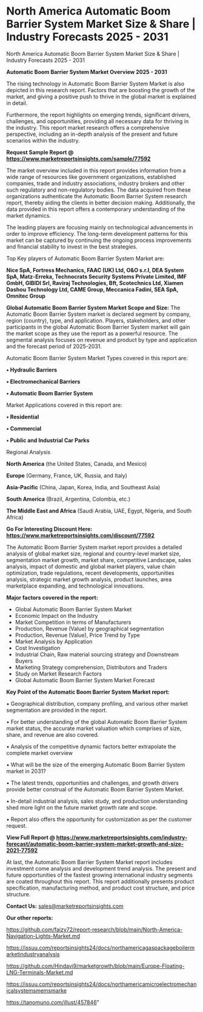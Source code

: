 # North America Automatic Boom Barrier System Market Size & Share | Industry Forecasts 2025 - 2031
 North America Automatic Boom Barrier System Market Size & Share | Industry Forecasts 2025 - 2031

<Strong> Automatic Boom Barrier System Market Overview 2025 - 2031</strong>

The rising technology in Automatic Boom Barrier System Market is also depicted in this research report. Factors that are boosting the growth of the market, and giving a positive push to thrive in the global market is explained in detail.

Furthermore, the report highlights on emerging trends, significant drivers, challenges, and opportunities, providing all necessary data for thriving in the industry. This report market research offers a comprehensive perspective, including an in-depth analysis of the present and future scenarios within the industry.

<strong>Request Sample Report @ <a href=https://www.marketreportsinsights.com/sample/77592>https://www.marketreportsinsights.com/sample/77592</a></strong>

The market overview included in this report provides information from a wide range of resources like government organizations, established companies, trade and industry associations, industry brokers and other such regulatory and non-regulatory bodies. The data acquired from these organizations authenticate the Automatic Boom Barrier System research report, thereby aiding the clients in better decision making. Additionally, the data provided in this report offers a contemporary understanding of the market dynamics.

The leading players are focusing mainly on technological advancements in order to improve efficiency. The long-term development patterns for this market can be captured by continuing the ongoing process improvements and financial stability to invest in the best strategies.

Top Key players of Automatic Boom Barrier System Market are:

<strong>Nice SpA, Fortress Mechanics, FAAC (UK) Ltd, O&O s.r.l, DEA System SpA, Matz-Erreka, Technocrats Security Systems Private Limited, IMF GmbH, GIBIDI Srl, Raviraj Technologies, Bft, Scotechnics Ltd, Xiamen Dashou Technology Ltd, CAME Group, Meccanica Fadini, SEA SpA, Omnitec Group</strong>

<strong><b>Global Automatic Boom Barrier System Market Scope and Size:</b></strong>
The Automatic Boom Barrier System market is declared segment by company, region (country), type, and application. Players, stakeholders, and other participants in the global Automatic Boom Barrier System market will gain the market scope as they use the report as a powerful resource. The segmental analysis focuses on revenue and product by type and application and the forecast period of 2025-2031.

Automatic Boom Barrier System Market Types covered in this report are:

<strong>• Hydraulic Barriers

• Electromechanical Barriers

• Automatic Boom Barrier System</strong>

Market Applications covered in this report are:

<strong>• Residential

• Commercial

• Public and Industrial Car Parks</strong> 

Regional Analysis

<strong>North America</strong> (the United States, Canada, and Mexico)

<strong>Europe</strong> (Germany, France, UK, Russia, and Italy)

<strong>Asia-Pacific</strong> (China, Japan, Korea, India, and Southeast Asia)

<strong>South America</strong> (Brazil, Argentina, Colombia, etc.)

<strong>The Middle East and Africa</strong> (Saudi Arabia, UAE, Egypt, Nigeria, and South Africa)

<strong>Go For Interesting Discount Here: <a href=https://www.marketreportsinsights.com/discount/77592>https://www.marketreportsinsights.com/discount/77592</a></strong>

The Automatic Boom Barrier System market report provides a detailed analysis of global market size, regional and country-level market size, segmentation market growth, market share, competitive Landscape, sales analysis, impact of domestic and global market players, value chain optimization, trade regulations, recent developments, opportunities analysis, strategic market growth analysis, product launches, area marketplace expanding, and technological innovations.

<strong><b>Major factors covered in the report:</b></strong>
<ul>
  <li>Global Automatic Boom Barrier System Market </li>
  <li>Economic Impact on the Industry</li>
  <li>Market Competition in terms of Manufacturers</li>
  <li>Production, Revenue (Value) by geographical segmentation</li>
  <li>Production, Revenue (Value), Price Trend by Type</li>
  <li>Market Analysis by Application</li>
  <li>Cost Investigation</li>
  <li>Industrial Chain, Raw material sourcing strategy and Downstream Buyers</li>
  <li>Marketing Strategy comprehension, Distributors and Traders</li>
  <li>Study on Market Research Factors</li>
  <li>Global Automatic Boom Barrier System Market Forecast</li>
</ul>

<strong><b>Key Point of the Automatic Boom Barrier System Market report:</b></strong>

• Geographical distribution, company profiling, and various other market segmentation are provided in the report.

• For better understanding of the global Automatic Boom Barrier System market status, the accurate market valuation which comprises of size, share, and revenue are also covered.

• Analysis of the competitive dynamic factors better extrapolate the complete market overview

• What will be the size of the emerging Automatic Boom Barrier System market in 2031?

• The latest trends, opportunities and challenges, and growth drivers provide better construal of the Automatic Boom Barrier System Market.

• In-detail industrial analysis, sales study, and production understanding shed more light on the future market growth rate and scope.

• Report also offers the opportunity for customization as per the customer request.

<strong><b>View Full Report @ <a href=https://www.marketreportsinsights.com/industry-forecast/automatic-boom-barrier-system-market-growth-and-size-2021-77592>https://www.marketreportsinsights.com/industry-forecast/automatic-boom-barrier-system-market-growth-and-size-2021-77592</a></b></strong>


At last, the Automatic Boom Barrier System Market report includes investment come analysis and development trend analysis. The present and future opportunities of the fastest growing international industry segments are coated throughout this report. This report additionally presents product specification, manufacturing method, and product cost structure, and price structure.

<strong>Contact Us:</strong>
sales@marketreportsinsights.com

<strong>Our other reports:</strong>

<a href=https://github.com/faizy72/report-research/blob/main/North-America-Navigation-Lights-Market.md>https://github.com/faizy72/report-research/blob/main/North-America-Navigation-Lights-Market.md</a>

<a href=https://issuu.com/reportsinsights24/docs/northamericagaspackageboilermarketindustryanalysis>https://issuu.com/reportsinsights24/docs/northamericagaspackageboilermarketindustryanalysis</a>

<a href=https://github.com/Hindavi9/marketgrowth/blob/main/Europe-Floating-LNG-Terminals-Market.md>https://github.com/Hindavi9/marketgrowth/blob/main/Europe-Floating-LNG-Terminals-Market.md</a>

<a href=https://issuu.com/reportsinsights24/docs/northamericamicroelectromechanicalsystemsmemsmarke>https://issuu.com/reportsinsights24/docs/northamericamicroelectromechanicalsystemsmemsmarke</a>

<a href=https://tanomuno.com/illust/457846>https://tanomuno.com/illust/457846</a>"
